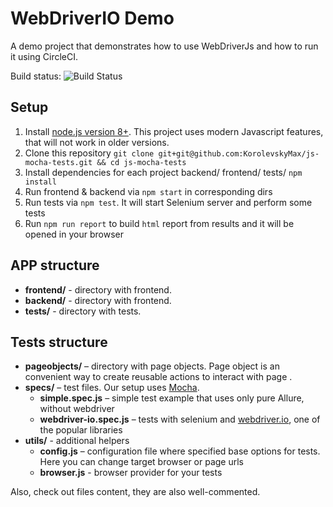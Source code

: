 # WebDriverIO Demo

A demo project that demonstrates how to use WebDriverJs and how to run it using CircleCI.

Build status: ![Build Status](https://circleci.com/gh/alisterscott/webdriver-js-demo.svg?style=shield)

## Setup

1. Install [node.js version 8+](https://nodejs.org/). This project uses modern Javascript features, that will not work in older versions.
2. Clone this repository `git clone git+git@github.com:KorolevskyMax/js-mocha-tests.git && cd js-mocha-tests`
3. Install dependencies for each project backend/ frontend/ tests/ `npm install`
4. Run frontend & backend via `npm start` in corresponding dirs
5. Run tests via `npm test`. It will start Selenium server and perform some tests
6. Run `npm run report` to build `html` report from results and it will be
opened in your browser

## APP structure
* **frontend/** - directory with frontend.
* **backend/** - directory with frontend.
* **tests/** - directory with tests.

## Tests structure

* **pageobjects/** – directory with page objects. Page object is an convenient way to create reusable actions to interact with page .
* **specs/** – test files. Our setup uses [Mocha].
    * **simple.spec.js** – simple test example that uses only pure Allure, without webdriver
    * **webdriver-io.spec.js** – tests with selenium and [webdriver.io], one of the popular libraries
* **utils/** - additional helpers
    * **config.js** – configuration file where specified base options for tests. Here you can change target browser or page urls
    * **browser.js** - browser provider for your tests

Also, check out files content, they are also well-commented.

[allure-cli]: https://github.com/allure-framework/allure-cli
[Mocha]: http://mochajs.org
[webdriver.io]: http://webdriver.io/